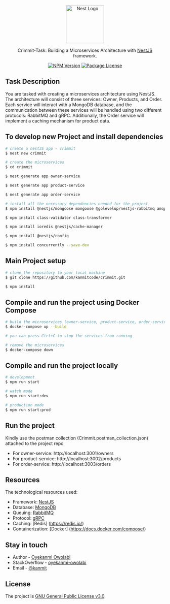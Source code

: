 <p align="center">
  <a href="http://nestjs.com/" target="blank"><img src="https://nestjs.com/img/logo-small.svg" width="120" alt="Nest Logo" /></a>
</p>

[circleci-image]: https://img.shields.io/circleci/build/github/nestjs/nest/master?token=abc123def456
[circleci-url]: https://circleci.com/gh/nestjs/nest

  <p align="center"> Crimmit-Task: Building a Microservices Architecture with <a href="http://nestjs.com" target="_blank">NestJS</a> framework. </p>
    <p align="center">
<a href="https://www.npmjs.com/~nestjscore" target="_blank"><img src="https://img.shields.io/npm/v/@nestjs/core.svg" alt="NPM Version" /></a>
<a href="https://www.npmjs.com/~nestjscore" target="_blank"><img src="https://img.shields.io/npm/l/@nestjs/core.svg" alt="Package License" /></a>

## Task Description

You are tasked with creating a microservices architecture using NestJS. The
architecture will consist of three services: Owner, Products, and Order. Each service will
interact with a MongoDB database, and the communication between these services will
be handled using two different protocols: RabbitMQ and gRPC. Additionally, the Order
service will implement a caching mechanism for product data.

## To develop new Project and install dependencies

```bash
# create a nestJS app - crimmit
$ nest new crimmit
```

```bash
# create the microservices
$ cd crimmit

$ nest generate app owner-service

$ nest generate app product-service

$ nest generate app order-service
```

```bash
# install all the necessary dependencies needed for the project
$ npm install @nestjs/mongoose mongoose @golevelup/nestjs-rabbitmq amqplib @nestjs/microservices @grpc/grpc-js @grpc/proto-loader cache-manager cache-manager-redis-store redis

$ npm install class-validator class-transformer 

$ npm install ioredis @nestjs/cache-manager

$ npm install @nestjs/config

$ npm install concurrently --save-dev
```

## Main Project setup

```bash 
# clone the repository to your local machine
$ git clone https://github.com/kanmitcode/crimmit.git
```

```bash
$ npm install
```

## Compile and run the project using Docker Compose

```bash
# build the microservices (owner-service, product-service, order-service)
$ docker-compose up --build

# you can press Ctrl+C to stop the services from running

# remove the microservices
$ docker-compose down
```

## Compile and run the project locally

```bash
# development
$ npm run start

# watch mode
$ npm run start:dev

# production mode
$ npm run start:prod
```

## Run the project

Kindly use the postman collection (Crimmit.postman_collection.json) attached to the project repo

- For owner-service: http://localhost:3001/owners
- For product-service: http://localhost:3002/products
- For order-service: http://localhost:3003/orders

## Resources

The technological resources used:

- Framework: [NestJS](https://docs.nestjs.com)
- Database: [MongoDB](https://www.mongodb.com/docs/manual/administration/install-community/)
- Queuing: [RabbitMQ](https://www.rabbitmq.com/)
- Protocol: [gRPC](https://grpc.io/)
- Caching: [Redis] (https://redis.io/)
- Containerization: [Docker] (https://docs.docker.com/compose/)


## Stay in touch

- Author - [Oyekanmi Owolabi](https://www.linkedin.com/in/oyekanmi-owolabi-45164a40/)
- StackOverflow - [oyekanmi-owolabi](https://stackoverflow.com/users/4654541/oyekanmi-owolabi)
- Email - [@kanmit](kanmitowolabi@gmail.com)

## License

The project is [GNU General Public License v3.0](https://github.com/kanmitcode/crimmit/blob/main/LICENSE).
